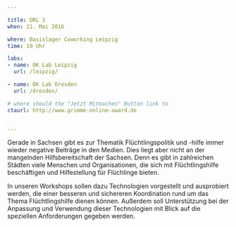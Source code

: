 ```yaml
---

title: DRL 3
when: 21. Mai 2016

where: Basislager Coworking Leipzig
time: 19 Uhr

labs:
- name: OK Lab Leipzig
  url: /leipzig/

- name: OK Lab Dresden
  url: /dresden/

# where should the "Jetzt Mitmachen" Button link to
ctaurl: http://www.grimme-online-award.de


---
```


Gerade in Sachsen gibt es zur Thematik Flüchtlingspolitik und -hilfe immer wieder negative Beiträge in den Medien. Dies liegt aber nicht an der mangelnden Hilfsbereitschaft der Sachsen. Denn es gibt in zahlreichen Städten viele Menschen und Organisationen, die sich mit Flüchtlingshilfe beschäftigen und Hilfestellung für Flüchlinge bieten.

In unseren Workshops sollen dazu Technologien vorgestellt und ausprobiert werden, die einer besseren und sichereren Koordination rund um das Thema Flüchtlingshilfe dienen können. Außerdem soll Unterstützung bei der Anpassung und Verwendung dieser Technologien mit Blick auf die speziellen Anforderungen gegeben werden.